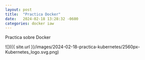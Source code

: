 ```yaml
---
layout: post
title:  "Practica Docker"
date:   2024-02-18 13:28:32 -0600
categories: docker iaw
---
```


Practica sobre Docker

![]({{ site.url }}/images/2024-02-18-practica-kubernetes/2560px-Kubernetes_logo.svg.png)
